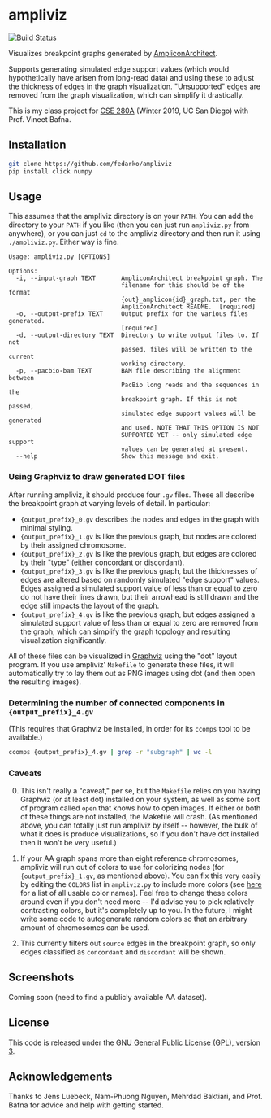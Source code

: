 # ampliviz
[![Build Status](https://travis-ci.org/fedarko/ampliviz.svg?branch=master)](https://travis-ci.org/fedarko/ampliviz)

Visualizes breakpoint graphs generated by
[AmpliconArchitect](https://github.com/virajbdeshpande/AmpliconArchitect).

Supports generating simulated edge support values (which would hypothetically
have arisen from long-read data) and using these to adjust the thickness of
edges in the graph visualization. "Unsupported" edges are removed from the graph
visualization, which can simplify it drastically.

This is my class project for [CSE 280A](http://proteomics.ucsd.edu/vbafna/teaching-2/cse280a-algorithms-for-genetics/) (Winter 2019, UC San Diego) with Prof. Vineet Bafna.

## Installation

```bash
git clone https://github.com/fedarko/ampliviz
pip install click numpy
```

## Usage

This assumes that the ampliviz directory is on your `PATH`. You can add the
directory to your `PATH` if you like (then you can just run `ampliviz.py` from
anywhere), or you can just `cd` to the ampliviz directory and then run it using
`./ampliviz.py`. Either way is fine.

```
Usage: ampliviz.py [OPTIONS]

Options:
  -i, --input-graph TEXT       AmpliconArchitect breakpoint graph. The
                               filename for this should be of the format
                               {out}_amplicon{id}_graph.txt, per the
                               AmpliconArchitect README.  [required]
  -o, --output-prefix TEXT     Output prefix for the various files generated.
                               [required]
  -d, --output-directory TEXT  Directory to write output files to. If not
                               passed, files will be written to the current
                               working directory.
  -p, --pacbio-bam TEXT        BAM file describing the alignment between
                               PacBio long reads and the sequences in the
                               breakpoint graph. If this is not passed,
                               simulated edge support values will be generated
                               and used. NOTE THAT THIS OPTION IS NOT
                               SUPPORTED YET -- only simulated edge support
                               values can be generated at present.
  --help                       Show this message and exit.
```

### Using Graphviz to draw generated DOT files

After running ampliviz, it should produce four `.gv` files. These all describe
the breakpoint graph at varying levels of detail. In particular:
  - `{output_prefix}_0.gv` describes the nodes and edges in the graph with
    minimal styling.
  - `{output_prefix}_1.gv` is like the previous graph, but nodes are colored
    by their assigned chromosome.
  - `{output_prefix}_2.gv` is like the previous graph, but edges are colored
    by their "type" (either concordant or discordant).
  - `{output_prefix}_3.gv` is like the previous graph, but the thicknesses of
    edges are altered based on randomly simulated "edge support" values. Edges
    assigned a simulated support value of less than or equal to zero do not
    have their lines drawn, but their arrowhead is still drawn and the edge still
    impacts the layout of the graph.
  - `{output_prefix}_4.gv` is like the previous graph, but edges assigned a
    simulated support value of less than or equal to zero are removed
    from the graph, which can simplify the graph topology and resulting
    visualization significantly.

All of these files can be visualized in [Graphviz](https://www.graphviz.org/)
using the "dot" layout program. If you use ampliviz' `Makefile` to generate
these files, it will automatically try to lay them out as PNG images using dot
(and then open the resulting images).

### Determining the number of connected components in `{output_prefix}_4.gv`

(This requires that Graphviz be installed, in order for its `ccomps` tool to be
available.)

```bash
ccomps {output_prefix}_4.gv | grep -r "subgraph" | wc -l
```

### Caveats

0. This isn't really a "caveat," per se, but the `Makefile` relies on you
   having Graphviz (or at least dot) installed on your system, as well as some
   sort of program called `open` that knows how to open images. If either or
   both of these things are not installed, the Makefile will crash. (As
   mentioned above, you can totally just run ampliviz by itself -- however, the
   bulk of what it does is produce visualizations, so if you don't have dot
   installed then it won't be very useful.)

1. If your AA graph spans more than eight reference chromosomes, ampliviz will run
   out of colors to use for colorizing nodes (for `{output_prefix}_1.gv`, as
   mentioned above). You can fix this very easily by editing the `COLORS` list in
   `ampliviz.py` to include more colors (see [here](http://www.graphviz.org/doc/info/colors.html) for a list of all usable color names). Feel free to change these colors around even if you don't need more -- I'd advise you to pick relatively contrasting colors, but it's completely up to you.
   In the future, I might write some code to autogenerate random colors so that an arbitrary amount of chromosomes can be used.

2. This currently filters out `source` edges in the breakpoint graph, so only
   edges classified as `concordant` and `discordant` will be shown.

## Screenshots

Coming soon (need to find a publicly available AA dataset).

## License

This code is released under the [GNU General Public License (GPL), version 3](https://www.gnu.org/licenses/gpl-3.0.en.html).

## Acknowledgements

Thanks to Jens Luebeck, Nam-Phuong Nguyen, Mehrdad Baktiari, and Prof. Bafna
for advice and help with getting started.
